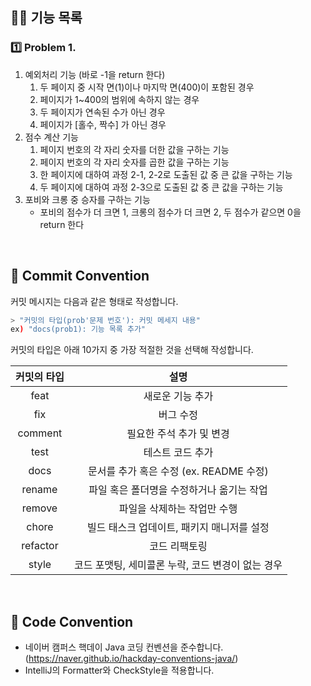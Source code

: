 ## 👨‍🍳 기능 목록

### 1️⃣ Problem 1.

1. 예외처리 기능 (바로 -1을 return 한다)
   1. 두 페이지 중 시작 면(1)이나 마지막 면(400)이 포함된 경우
   2. 페이지가 1~400의 범위에 속하지 않는 경우
   3. 두 페이지가 연속된 수가 아닌 경우
   4. 페이지가 [홀수, 짝수] 가 아닌 경우
2. 점수 계산 기능
   1. 페이지 번호의 각 자리 숫자를 더한 값을 구하는 기능
   2. 페이지 번호의 각 자리 숫자를 곱한 값을 구하는 기능
   3. 한 페이지에 대하여 과정 2-1, 2-2로 도출된 값 중 큰 값을 구하는 기능
   4. 두 페이지에 대하여 과정 2-3으로 도출된 값 중 큰 값을 구하는 기능
3. 포비와 크롱 중 승자를 구하는 기능
   - 포비의 점수가 더 크면 1, 크롱의 점수가 더 크면 2, 두 점수가 같으면 0을 return 한다

<br>

## 📌 Commit Convention

커밋 메시지는 다음과 같은 형태로 작성합니다.

```Bash
> "커밋의 타입(prob'문제 번호'): 커밋 메세지 내용"
ex) "docs(prob1): 기능 목록 추가"
```

커밋의 타입은 아래 10가지 중 가장 적절한 것을 선택해 작성합니다.

| 커밋의 타입 |                       설명                        |
| :---------: | :-----------------------------------------------: |
|    feat     |                 새로운 기능 추가                  |
|     fix     |                     버그 수정                     |
|   comment   |             필요한 주석 추가 및 변경              |
|    test     |                 테스트 코드 추가                  |
|    docs     |      문서를 추가 혹은 수정 (ex. README 수정)      |
|   rename    |     파일 혹은 폴더명을 수정하거나 옮기는 작업     |
|   remove    |            파일을 삭제하는 작업만 수행            |
|    chore    |    빌드 태스크 업데이트, 패키지 매니저를 설정     |
|  refactor   |                   코드 리팩토링                   |
|    style    | 코드 포맷팅, 세미콜론 누락, 코드 변경이 없는 경우 |

<br>

## 📌 Code Convention

- 네이버 캠퍼스 핵데이 Java 코딩 컨벤션을 준수합니다. (https://naver.github.io/hackday-conventions-java/)
- IntelliJ의 Formatter와 CheckStyle을 적용합니다.

